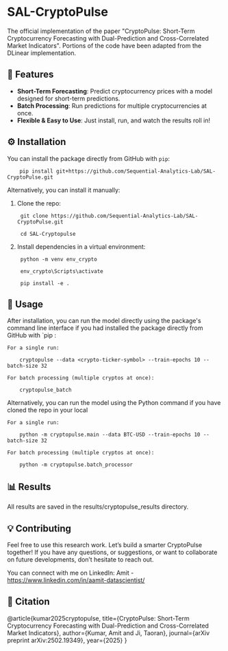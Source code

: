 # SAL-CryptoPulse

The official implementation of the paper "CryptoPulse: Short-Term Cryptocurrency Forecasting with Dual-Prediction and Cross-Correlated Market Indicators". Portions of the code have been adapted from the DLinear implementation.

## 🚀 Features

- **Short-Term Forecasting**: Predict cryptocurrency prices with a model designed for short-term predictions.
- **Batch Processing**: Run predictions for multiple cryptocurrencies at once.
- **Flexible & Easy to Use**: Just install, run, and watch the results roll in!

## ⚙️ Installation

You can install the package directly from GitHub with `pip`:

        pip install git+https://github.com/Sequential-Analytics-Lab/SAL-CryptoPulse.git

Alternatively, you can install it manually:

1. Clone the repo:

        git clone https://github.com/Sequential-Analytics-Lab/SAL-CryptoPulse.git

        cd SAL-Cryptopulse

2. Install dependencies in a virtual environment:

        python -m venv env_crypto

        env_crypto\Scripts\activate

        pip install -e .

## 🎯 Usage

After installation, you can run the model directly using the package's command line interface if you had installed the package directly from GitHub with `pip :

    For a single run:
    
        cryptopulse --data <crypto-ticker-symbol> --train-epochs 10 --batch-size 32 

    For batch processing (multiple cryptos at once):
    
        cryptopulse_batch

Alternatively, you can run the model using the Python command if you have cloned the repo in your local

    For a single run:
    
        python -m cryptopulse.main --data BTC-USD --train-epochs 10 --batch-size 32

    For batch processing (multiple cryptos at once):
    
        python -m cryptopulse.batch_processor

## 📊 Results

All results are saved in the results/cryptopulse_results directory.

## 💡 Contributing

Feel free to use this research work. Let’s build a smarter CryptoPulse together! If you have any questions, or suggestions, or want to collaborate on future developments, don’t hesitate to reach out.

You can connect with me on LinkedIn: Amit - https://www.linkedin.com/in/aamit-datascientist/

## 📝 Citation
@article{kumar2025cryptopulse,
  title={CryptoPulse: Short-Term Cryptocurrency Forecasting with Dual-Prediction and Cross-Correlated Market Indicators},
  author={Kumar, Amit and Ji, Taoran},
  journal={arXiv preprint arXiv:2502.19349},
  year={2025}
}
